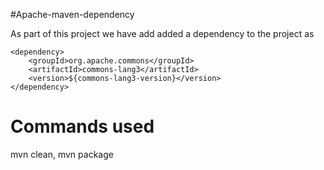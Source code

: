 #Apache-maven-dependency

As part of this project we have add added a dependency to the project as 
	
	<dependency>
		<groupId>org.apache.commons</groupId>
		<artifactId>commons-lang3</artifactId>
		<version>${commons-lang3-version}</version>
	</dependency>
	
# Commands used
mvn clean,
mvn package
